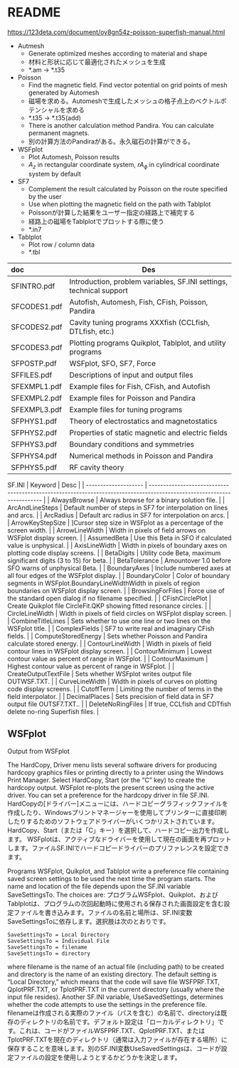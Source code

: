 # README

<https://123deta.com/document/oy8gn54z-poisson-superfish-manual.html>

- Autmesh
  - Generate optimized meshes according to material and shape
  - 材料と形状に応じて最適化されたメッシュを生成
  - *.am -> *.t35
- Poisson
  - Find the magnetic field. Find vector potential on grid points of mesh generated by Automesh
  - 磁場を求める。Automeshで生成したメッシュの格子点上のベクトルポテンシャルを求める
  - *.t35 -> *.t35(add)
  - There is another calculation method Pandira. You can calculate permanent magnets.
  - 別の計算方法のPandiraがある。永久磁石の計算ができる。
- WSFplot
  - Plot Automesh, Poisson results
  - $A_z$ in rectangular coordinate system, $r A_{\phi}$ in cylindrical coordinate system by default
- SF7
  - Complement the result calculated by Poisson on the route specified by the user
  - Use when plotting the magnetic field on the path with Tablplot
  - Poissonが計算した結果をユーザー指定の経路上で補完する
  - 経路上の磁場をTablplotでプロットする際に使う
  - *.in7
- Tablplot
  - Plot row / column data
  - *.tbl

| doc          | Des                                                                 |
| :----------- | ------------------------------------------------------------------- |
| SFINTRO.pdf  | Introduction, problem variables, SF.INI settings, technical support |
| SFCODES1.pdf | Autofish, Automesh, Fish, CFish, Poisson, Pandira                   |
| SFCODES2.pdf | Cavity tuning programs XXXfish (CCLfish, DTLfish, etc.)             |
| SFCODES3.pdf | Plotting programs Quikplot, Tablplot, and utility programs          |
| SFPOSTP.pdf  | WSFplot, SFO, SF7, Force                                            |
| SFFILES.pdf  | Descriptions of input and output files                              |
| SFEXMPL1.pdf | Example files for Fish, CFish, and Autofish                         |
| SFEXMPL2.pdf | Example files for Poisson and Pandira                               |
| SFEXMPL3.pdf | Example files for tuning programs                                   |
| SFPHYS1.pdf  | Theory of electrostatics and magnetostatics                         |
| SFPHYS2.pdf  | Properties of static magnetic and electric fields                   |
| SFPHYS3.pdf  | Boundary conditions and symmetries                                  |
| SFPHYS4.pdf  | Numerical methods in Poisson and Pandira                            |
| SFPHYS5.pdf  | RF cavity theory                                                    |

SF.INI
| Keyword              | Desc                                                                                                                   |
| -------------------- | ---------------------------------------------------------------------------------------------------------------------- |
| AlwaysBrowse         | Always browse for a binary solution file.                                                                              |
| ArcAndLineSteps      | Default number of steps in SF7 for interpolation on lines and arcs.                                                    |
| ArcRadius            | Default arc radius in SF7 for interpolation on arcs.                                                                   |
| ArrowKeyStepSize     | ]Cursor step size in WSFplot as a percentage of the screen width.                                                      |
| ArrowLineWidth       | Width in pixels of field arrows on WSFplot display screen.                                                             |
| AssumedBeta          | Use this Beta in SFO if calculated value is unphysical.                                                                |
| AxisLineWidth        | Width in pixels of boundary axes on plotting code display screens.                                                     |
| BetaDigits           | Utility code Beta, maximum significant digits (3 to 15) for beta.                                                      |
| BetaTolerance        | Amountover 1.0 before SFO warns of unphysical Beta.                                                                    |
| BoundaryAxes         | Include numbered axes at all four edges of the WSFplot display.                                                        |
| BoundaryColor        | Color of boundary segments in WSFplot.BoundaryLineWidthWidth in pixels of region boundaries on WSFplot display screen. |
| BrowsingForFiles     | Force use of the standard open dialog if no filename specified.                                                        |
| CFishCirclePlot      | Create Quikplot file CircleFit.QKP showing fitted resonance circles.                                                   |
| CircleLineWidth      | Width in pixels of field circles on WSFplot display screen.                                                            |
| CombineTitleLines    | Sets whether to use one line or two lines on the WSFplot title.                                                        |
| ComplexFields        | SF7 to write real and imaginary CFish fields.                                                                          |
| ComputeStoredEnergy  | Sets whether Poisson and Pandira calculate stored energy.                                                              |
| ContourLineWidth     | Width in pixels of field contour lines in WSFplot display screen.                                                      |
| ContourMinimum       | Lowest contour value as percent of range in WSFplot.                                                                   |
| ContourMaximum       | Highest contour value as percent of range in WSFplot.                                                                  |
| CreateOutputTextFile | Sets whether WSFplot writes output file OUTWSF.TXT.                                                                    |
| CurveLineWidth       | Width in pixels of curves on plotting code display screens.                                                            |
| CutoffTerm           | Limiting the number of terms in the field interpolator.                                                                |
| DecimalPlaces        | Sets precision of field data in SF7 output file OUTSF7.TXT..                                                           |
| DeleteNoRingFiles    | If true, CCLfish and CDTfish delete no-ring Superfish files.                                                           |

## WSFplot

Output from WSFplot

The HardCopy, Driver menu lists several software drivers for producing hardcopy graphics files or printing directly to a printer using the Windows Print Manager. Select HardCopy, Start (or the “C” key) to create the hardcopy output. WSFplot re-plots the present screen using the active driver. You can set a preference for the hardcopy driver in file SF.INI.
HardCopyの[ドライバー]メニューには、ハードコピーグラフィックファイルを作成したり、Windowsプリントマネージャーを使用してプリンターに直接印刷したりするためのソフトウェアドライバーがいくつかリストされています。 HardCopy、Start（または「C」キー）を選択して、ハードコピー出力を作成します。 WSFplotは、アクティブなドライバーを使用して現在の画面を再プロットします。ファイルSF.INIでハードコピードライバーのプリファレンスを設定できます。

Programs WSFplot, Quikplot, and Tablplot write a preference file containing saved screen settings to be used the next time the program starts. The name and location of the file depends upon the SF.INI variable SaveSettingsTo. The choices are:
プログラムWSFplot、Quikplot、およびTablplotは、プログラムの次回起動時に使用される保存された画面設定を含む設定ファイルを書き込みます。ファイルの名前と場所は、SF.INI変数SaveSettingsToに依存します。選択肢は次のとおりです。

```msgraph-interactive
SaveSettingsTo = Local Directory
SaveSettingsTo = Individual File
SaveSettingsTo = filename
SaveSettingsTo = directory
```

where filename is the name of an actual file (including path) to be created and directory is the name of an existing directory. The default setting is “Local Directory,” which means that the code will save file WSFPRF.TXT, QplotPRF.TXT, or TplotPRF.TXT in the current directory (usually where the input file resides). Another SF.INI variable, UseSavedSettings, determines whether the code attempts to use the settings in the preference file.
filenameは作成される実際のファイル（パスを含む）の名前で、directoryは既存のディレクトリの名前です。デフォルト設定は「ローカルディレクトリ」です。これは、コードがファイルWSFPRF.TXT、QplotPRF.TXT、またはTplotPRF.TXTを現在のディレクトリ（通常は入力ファイルが存在する場所）に保存することを意味します。別のSF.INI変数UseSavedSettingsは、コードが設定ファイルの設定を使用しようとするかどうかを決定します。
